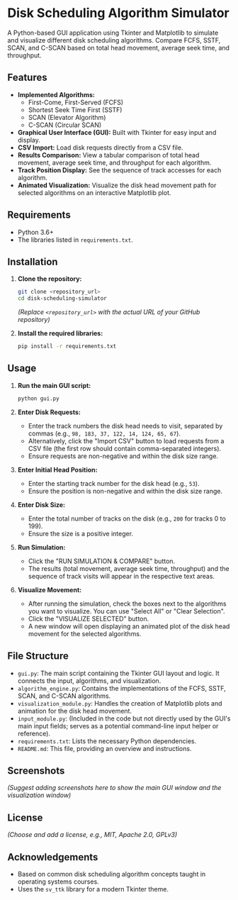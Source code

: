 # Disk Scheduling Algorithm Simulator

A Python-based GUI application using Tkinter and Matplotlib to simulate and visualize different disk scheduling algorithms. Compare FCFS, SSTF, SCAN, and C-SCAN based on total head movement, average seek time, and throughput.

## Features

* **Implemented Algorithms:**
    * First-Come, First-Served (FCFS)
    * Shortest Seek Time First (SSTF)
    * SCAN (Elevator Algorithm)
    * C-SCAN (Circular SCAN)
* **Graphical User Interface (GUI):** Built with Tkinter for easy input and display.
* **CSV Import:** Load disk requests directly from a CSV file.
* **Results Comparison:** View a tabular comparison of total head movement, average seek time, and throughput for each algorithm.
* **Track Position Display:** See the sequence of track accesses for each algorithm.
* **Animated Visualization:** Visualize the disk head movement path for selected algorithms on an interactive Matplotlib plot.

## Requirements

* Python 3.6+
* The libraries listed in `requirements.txt`.

## Installation

1.  **Clone the repository:**
    ```bash
    git clone <repository_url>
    cd disk-scheduling-simulator
    ```
    *(Replace `<repository_url>` with the actual URL of your GitHub repository)*

2.  **Install the required libraries:**
    ```bash
    pip install -r requirements.txt
    ```

## Usage

1.  **Run the main GUI script:**
    ```bash
    python gui.py
    ```

2.  **Enter Disk Requests:**
    * Enter the track numbers the disk head needs to visit, separated by commas (e.g., `98, 183, 37, 122, 14, 124, 65, 67`).
    * Alternatively, click the "Import CSV" button to load requests from a CSV file (the first row should contain comma-separated integers).
    * Ensure requests are non-negative and within the disk size range.

3.  **Enter Initial Head Position:**
    * Enter the starting track number for the disk head (e.g., `53`).
    * Ensure the position is non-negative and within the disk size range.

4.  **Enter Disk Size:**
    * Enter the total number of tracks on the disk (e.g., `200` for tracks 0 to 199).
    * Ensure the size is a positive integer.

5.  **Run Simulation:**
    * Click the "RUN SIMULATION & COMPARE" button.
    * The results (total movement, average seek time, throughput) and the sequence of track visits will appear in the respective text areas.

6.  **Visualize Movement:**
    * After running the simulation, check the boxes next to the algorithms you want to visualize. You can use "Select All" or "Clear Selection".
    * Click the "VISUALIZE SELECTED" button.
    * A new window will open displaying an animated plot of the disk head movement for the selected algorithms.

## File Structure

* `gui.py`: The main script containing the Tkinter GUI layout and logic. It connects the input, algorithms, and visualization.
* `algorithm_engine.py`: Contains the implementations of the FCFS, SSTF, SCAN, and C-SCAN algorithms.
* `visualization_module.py`: Handles the creation of Matplotlib plots and animation for the disk head movement.
* `input_module.py`: (Included in the code but not directly used by the GUI's main input fields; serves as a potential command-line input helper or reference).
* `requirements.txt`: Lists the necessary Python dependencies.
* `README.md`: This file, providing an overview and instructions.

## Screenshots

*(Suggest adding screenshots here to show the main GUI window and the visualization window)*

## License

*(Choose and add a license, e.g., MIT, Apache 2.0, GPLv3)*

## Acknowledgements

* Based on common disk scheduling algorithm concepts taught in operating systems courses.
* Uses the `sv_ttk` library for a modern Tkinter theme.
